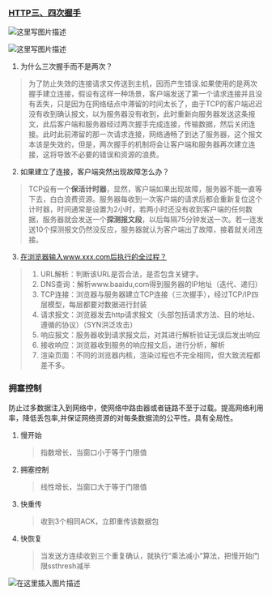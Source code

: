 ### [HTTP三、四次握手](https://blog.csdn.net/qq_38950316/article/details/81087809)

![这里写图片描述](https://img-blog.csdn.net/20170605110405666?watermark/2/text/aHR0cDovL2Jsb2cuY3Nkbi5uZXQvcXpjc3U=/font/5a6L5L2T/fontsize/400/fill/I0JBQkFCMA==/dissolve/70/gravity/SouthEast)

![这里写图片描述](https://img-blog.csdn.net/20170606084851272?watermark/2/text/aHR0cDovL2Jsb2cuY3Nkbi5uZXQvcXpjc3U=/font/5a6L5L2T/fontsize/400/fill/I0JBQkFCMA==/dissolve/70/gravity/SouthEast)

1. 为什么三次握手而不是两次？

> 为了防止失效的连接请求又传送到主机，因而产生错误.如果使用的是两次握手建立连接，假设有这样一种场景，客户端发送了第一个请求连接并且没有丢失，只是因为在网络结点中滞留的时间太长了，由于TCP的客户端迟迟没有收到确认报文，以为服务器没有收到，此时重新向服务器发送这条报文，此后客户端和服务器经过两次握手完成连接，传输数据，然后关闭连接。此时此前滞留的那一次请求连接，网络通畅了到达了服务器，这个报文本该是失效的，但是，两次握手的机制将会让客户端和服务器再次建立连接，这将导致不必要的错误和资源的浪费。

2. 如果建立了连接，客户端突然出现故障怎么办？

> TCP设有一个**保活计时器**，显然，客户端如果出现故障，服务器不能一直等下去，白白浪费资源。服务器每收到一次客户端的请求后都会重新复位这个计时器，时间通常是设置为2小时，若两小时还没有收到客户端的任何数据，服务器就会发送一个**探测报文段**，以后每隔75分钟发送一次。若一连发送10个探测报文仍然没反应，服务器就认为客户端出了故障，接着就关闭连接。

3. [在浏览器输入www.xxx.com后执行的全过程？]()

> 1. URL解析：判断该URL是否合法，是否包含关键字。
> 2. DNS查询：解析www.baaidu,com得到服务器的IP地址（迭代、递归）
> 3. TCP连接：浏览器与服务器建立TCP连接（三次握手），经过TCP/IP四层模型，每层都要对数据进行封装
> 4. 请求报文：浏览器发去http请求报文（头部包括请求方法、目的地址、遵循的协议）（SYN洪泛攻击）
> 5. 响应报文：服务器收到请求报文后，对其进行解析验证无误后发出响应
> 6. 接收响应：浏览器收到服务的响应报文后，进行分析，解析
> 7. 渲染页面：不同的浏览器内核，渲染过程也不完全相同，但大致流程都差不多。

### 拥塞控制

防止过多数据注入到网络中，使网络中路由器或者链路不至于过载。提高网络利用率，降低丢包率,并保证网络资源的对每条数据流的公平性。具有全局性。

1. 慢开始

   > 指数增长，当窗口小于等于门限值

2. 拥塞控制

   >线性增长，当窗口大于等于门限值

3. 快重传

   >收到3个相同ACK，立即重传该数据包

4. 快恢复

   > 当发送方连续收到三个重复确认，就执行“乘法减小”算法，把慢开始门限ssthresh减半

![在这里插入图片描述](https://img-blog.csdnimg.cn/20190731184935595.png?x-oss-process=image/watermark,type_ZmFuZ3poZW5naGVpdGk,shadow_10,text_aHR0cHM6Ly9ibG9nLmNzZG4ubmV0L3FxXzQxNDMxNDA2,size_16,color_FFFFFF,t_70)









